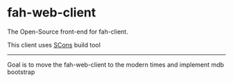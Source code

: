 fah-web-client
==============

The Open-Source front-end for fah-client.


This client uses [SCons](http://scons.org/doc/2.1.0/HTML/scons-user/index.html) build tool

_______
Goal is to move the fah-web-client to the modern times and implement mdb bootstrap
